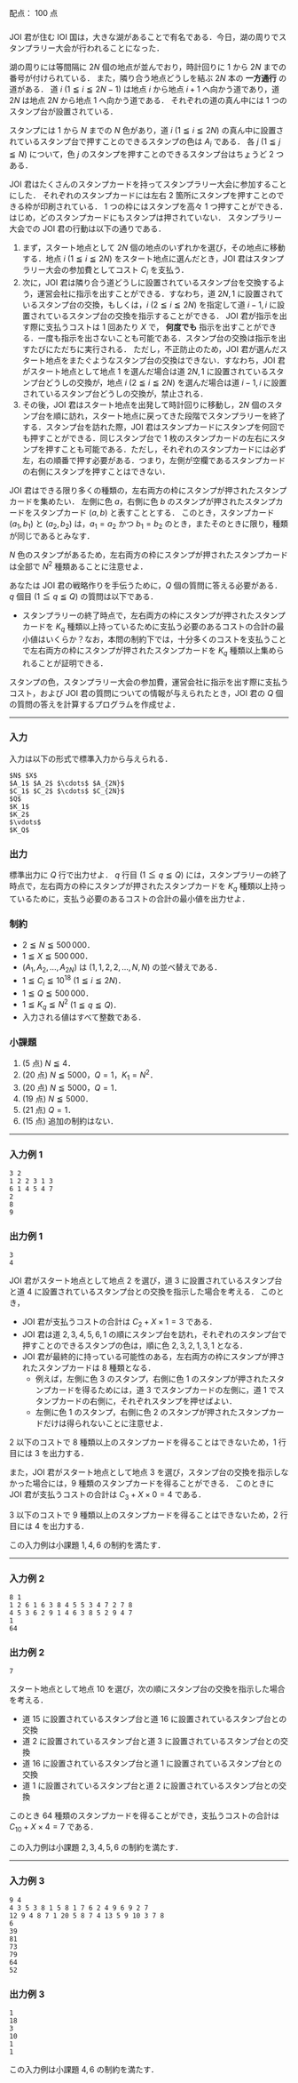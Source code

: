 配点： $100$ 点

###

JOI 君が住む IOI 国は，大きな湖があることで有名である．今日，湖の周りでスタンプラリー大会が行われることになった．

湖の周りには等間隔に $2N$ 個の地点が並んでおり，時計回りに $1$ から $2N$ までの番号が付けられている．
また，隣り合う地点どうしを結ぶ $2N$ 本の **一方通行** の道がある．
道 $i$ ($1\leqq i \leqq 2N-1$) は地点 $i$ から地点 $i+1$ へ向かう道であり，道 $2N$ は地点 $2N$ から地点 $1$ へ向かう道である．
それぞれの道の真ん中には $1$ つのスタンプ台が設置されている．

スタンプには $1$ から $N$ までの $N$ 色があり，道 $i$ ($1\leqq i \leqq 2N$) の真ん中に設置されているスタンプ台で押すことのできるスタンプの色は $A_i$ である．
各 $j$ ($1\leqq j \leqq N$) について，色 $j$ のスタンプを押すことのできるスタンプ台はちょうど $2$ つある．

JOI 君はたくさんのスタンプカードを持ってスタンプラリー大会に参加することにした．
それぞれのスタンプカードには左右 $2$ 箇所にスタンプを押すことのできる枠が印刷されている．
$1$ つの枠にはスタンプを高々 $1$ つ押すことができる．
はじめ，どのスタンプカードにもスタンプは押されていない．
スタンプラリー大会での JOI 君の行動は以下の通りである．

1. まず，スタート地点として $2N$ 個の地点のいずれかを選び，その地点に移動する．地点 $i$ ($1\leqq i \leqq 2N$) をスタート地点に選んだとき，JOI 君はスタンプラリー大会の参加費としてコスト $C_i$ を支払う．
2. 次に，JOI 君は隣り合う道どうしに設置されているスタンプ台を交換するよう，運営会社に指示を出すことができる．すなわち，道 $2N,1$ に設置されているスタンプ台の交換，もしくは，$i$ ($2\leqq i \leqq 2N$) を指定して道 $i-1,i$ に設置されているスタンプ台の交換を指示することができる．
   JOI 君が指示を出す際に支払うコストは $1$ 回あたり $X$ で， **何度でも** 指示を出すことができる．一度も指示を出さないことも可能である．スタンプ台の交換は指示を出すたびにただちに実行される．
   ただし，不正防止のため，JOI 君が選んだスタート地点をまたぐようなスタンプ台の交換はできない．すなわち，JOI 君がスタート地点として地点 $1$ を選んだ場合は道 $2N,1$ に設置されているスタンプ台どうしの交換が，地点 $i$ ($2\leqq i \leqq 2N$) を選んだ場合は道 $i-1,i$ に設置されているスタンプ台どうしの交換が，禁止される．
3. その後，JOI 君はスタート地点を出発して時計回りに移動し，$2N$ 個のスタンプ台を順に訪れ，スタート地点に戻ってきた段階でスタンプラリーを終了する．スタンプ台を訪れた際，JOI 君はスタンプカードにスタンプを何回でも押すことができる．同じスタンプ台で $1$ 枚のスタンプカードの左右にスタンプを押すことも可能である．ただし，それぞれのスタンプカードには必ず左，右の順番で押す必要がある．つまり，左側が空欄であるスタンプカードの右側にスタンプを押すことはできない．

JOI 君はできる限り多くの種類の，左右両方の枠にスタンプが押されたスタンプカードを集めたい．
左側に色 $a$，右側に色 $b$ のスタンプが押されたスタンプカードをスタンプカード $(a,b)$ と表すこととする．
このとき，スタンプカード $(a_1, b_1)$ と $(a_2, b_2)$ は，$a_1=a_2$ かつ $b_1=b_2$ のとき，またそのときに限り，種類が同じであるとみなす．

$N$ 色のスタンプがあるため，左右両方の枠にスタンプが押されたスタンプカードは全部で $N^2$ 種類あることに注意せよ．

あなたは JOI 君の戦略作りを手伝うために，$Q$ 個の質問に答える必要がある．
$q$ 個目 ($1\leqq q \leqq Q$) の質問は以下である．

- スタンプラリーの終了時点で，左右両方の枠にスタンプが押されたスタンプカードを $K_q$ 種類以上持っているために支払う必要のあるコストの合計の最小値はいくらか？なお，本問の制約下では，十分多くのコストを支払うことで左右両方の枠にスタンプが押されたスタンプカードを $K_q$ 種類以上集められることが証明できる．

スタンプの色，スタンプラリー大会の参加費，運営会社に指示を出す際に支払うコスト，および JOI 君の質問についての情報が与えられたとき，JOI 君の $Q$ 個の質問の答えを計算するプログラムを作成せよ．

---

### 入力

入力は以下の形式で標準入力から与えられる．

~~~
$N$ $X$
$A_1$ $A_2$ $\cdots$ $A_{2N}$
$C_1$ $C_2$ $\cdots$ $C_{2N}$
$Q$
$K_1$
$K_2$
$\vdots$
$K_Q$
~~~

### 出力

標準出力に $Q$ 行で出力せよ．
$q$ 行目 ($1\leqq q \leqq Q$) には，スタンプラリーの終了時点で，左右両方の枠にスタンプが押されたスタンプカードを $K_q$ 種類以上持っているために，支払う必要のあるコストの合計の最小値を出力せよ．

### 制約

- $2 \leqq N \leqq 500\,000$．
- $1 \leqq X \leqq 500\,000$．
- $(A_1, A_2, \dots, A_{2N})$ は $(1, 1, 2, 2, \dots, N, N)$ の並べ替えである．
- $1 \leqq C_i \leqq 10^{18}$ ($1 \leqq i \leqq 2N$)．
- $1 \leqq Q \leqq 500\,000$．
- $1 \leqq K_q \leqq N^2$ ($1\leqq q \leqq Q$)．
- 入力される値はすべて整数である．

### 小課題

1. ($5$ 点) $N\leqq 4$．
2. ($20$ 点) $N\leqq 5000$，$Q = 1$，$K_1=N^2$．
3. ($20$ 点) $N\leqq 5000$，$Q = 1$．
4. ($19$ 点) $N\leqq 5000$．
5. ($21$ 点) $Q = 1$．
6. ($15$ 点) 追加の制約はない．

---

### 入力例 1

~~~
3 2
1 2 2 3 1 3
6 1 4 5 4 7
2
8
9
~~~

### 出力例 1

~~~
3
4
~~~

JOI 君がスタート地点として地点 $2$ を選び，道 $3$ に設置されているスタンプ台と道 $4$ に設置されているスタンプ台との交換を指示した場合を考える．
このとき，

- JOI 君が支払うコストの合計は $C_2+X\times 1 = 3$ である．
- JOI 君は道 $2,3,4,5,6,1$ の順にスタンプ台を訪れ，それぞれのスタンプ台で押すことのできるスタンプの色は，順に色 $2, 3, 2, 1, 3, 1$ となる．
- JOI 君が最終的に持っている可能性のある，左右両方の枠にスタンプが押されたスタンプカードは $8$ 種類となる．
    - 例えば，左側に色 $3$ のスタンプ，右側に色 $1$ のスタンプが押されたスタンプカードを得るためには，道 $3$ でスタンプカードの左側に，道 $1$ でスタンプカードの右側に，それぞれスタンプを押せばよい．
    - 左側に色 $1$ のスタンプ，右側に色 $2$ のスタンプが押されたスタンプカードだけは得られないことに注意せよ．

$2$ 以下のコストで $8$ 種類以上のスタンプカードを得ることはできないため，$1$ 行目には $3$ を出力する．

また，JOI 君がスタート地点として地点 $3$ を選び，スタンプ台の交換を指示しなかった場合には，$9$ 種類のスタンプカードを得ることができる．
このときに JOI 君が支払うコストの合計は $C_3 + X\times 0 = 4$ である．

$3$ 以下のコストで $9$ 種類以上のスタンプカードを得ることはできないため，$2$ 行目には $4$ を出力する．

この入力例は小課題 $1,4,6$ の制約を満たす．

---

### 入力例 2

~~~
8 1
1 2 6 1 6 3 8 4 5 5 3 4 7 2 7 8
4 5 3 6 2 9 1 4 6 3 8 5 2 9 4 7
1
64
~~~

### 出力例 2

~~~
7
~~~

スタート地点として地点 $10$ を選び，次の順にスタンプ台の交換を指示した場合を考える．

- 道 $15$ に設置されているスタンプ台と道 $16$ に設置されているスタンプ台との交換
- 道 $2$ に設置されているスタンプ台と道 $3$ に設置されているスタンプ台との交換
- 道 $16$ に設置されているスタンプ台と道 $1$ に設置されているスタンプ台との交換
- 道 $1$ に設置されているスタンプ台と道 $2$ に設置されているスタンプ台との交換

このとき $64$ 種類のスタンプカードを得ることができ，支払うコストの合計は $C_{10}+X\times 4=7$ である．

この入力例は小課題 $2,3,4,5,6$ の制約を満たす．

---

### 入力例 3

~~~
9 4
4 3 5 3 8 1 5 8 1 7 6 2 4 9 6 9 2 7
12 9 4 8 7 1 20 5 8 7 4 13 5 9 10 3 7 8
6
39
81
73
79
64
52
~~~

### 出力例 3

~~~
1
18
3
10
1
1
~~~

この入力例は小課題 $4,6$ の制約を満たす．
